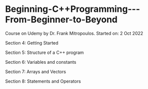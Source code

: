 # Beginning-C++Programming---From-Beginner-to-Beyond

Course on Udemy by Dr. Frank Mitropoulos.
Started on: 2 Oct 2022

Section 4: Getting Started

Section 5: Structure of a C++ program

Section 6: Variables and constants

Section 7: Arrays and Vectors

Section 8: Statements and Operators
